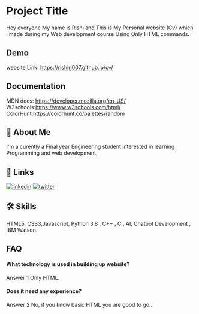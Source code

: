 
# Project Title

Hey everyone My name is Rishi and This is My Personal website (Cv) which i made during my Web development course Using Only HTML commands.

## Demo

website Link: https://rishirj007.github.io/cv/  

  
## Documentation
MDN docs: https://developer.mozilla.org/en-US/
W3schools:https://www.w3schools.com/html/
ColorHunt:https://colorhunt.co/palettes/random

  
## 🚀 About Me
I'm a curently a Final year Engineering student interested in learning Programming and web development.

  
## 🔗 Links
[![linkedin](https://img.shields.io/badge/linkedin-0A66C2?style=for-the-badge&logo=linkedin&logoColor=white)](https://www.linkedin.com/in/rishi-ranjan-jha-2139a21a9/)
[![twitter](https://img.shields.io/badge/twitter-1DA1F2?style=for-the-badge&logo=twitter&logoColor=white)](https://twitter.com/rishirj07)

  
## 🛠 Skills
HTML5, CSS3,Javascript, Python 3.8 , C++ , C , AI, Chatbot Development , IBM Watson.

  
## FAQ

#### What technology is used in building up website?

Answer 1
Only HTML.
#### Does it need any experience?

Answer 2 No, if you know basic HTML you are good to go...

  